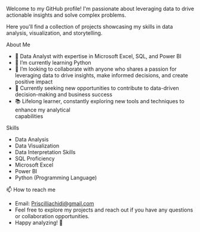 Welcome to my GitHub profile! I'm passionate about leveraging data to drive actionable insights and solve complex problems. 

Here you'll find a collection of projects showcasing my skills in data analysis, visualization, and storytelling.

About Me
- 🌟 Data Analyst with expertise in Microsoft Excel, SQL, and Power BI 
- 🌱 I’m currently learning Python 
- 💞️ I’m looking to collaborate with anyone who shares a passion for leveraging data to drive 
       insights, make informed decisions, and create positive impact 
- 💼 Currently seeking new opportunities to contribute to data-driven decision-making and
        business success 
- 📚 Lifelong learner, constantly exploring new tools and techniques to enhance my analytical  
  capabilities
  
 Skills
- Data Analysis
- Data Visualization 
- Data Interpretation Skills 
- SQL Proficiency
-	Microsoft Excel
- Power BI 
-	Python (Programming Language)
  
📫 How to reach me 
-	Email: Priscilliachidi@gmail.com
-	Feel free to explore my projects and reach out if you have any questions or collaboration opportunities.
-	Happy analyzing! 🚀




<!---
PriscyC/PriscyC is a ✨ special ✨ repository because its `README.md` (this file) appears on your GitHub profile.
You can click the Preview link to take a look at your changes.
--->
